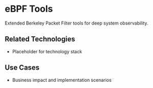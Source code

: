 # eBPF Tools

Extended Berkeley Packet Filter tools for deep system observability.

## Related Technologies
- Placeholder for technology stack

## Use Cases
- Business impact and implementation scenarios
